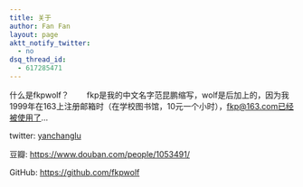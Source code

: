 ```yaml
---
title: 关于
author: Fan Fan
layout: page
aktt_notify_twitter:
  - no
dsq_thread_id:
  - 617285471
---
```

什么是fkpwolf？        fkp是我的中文名字范昆鹏缩写，wolf是后加上的，因为我1999年在163上注册邮箱时（在学校图书馆，10元一个小时），fkp@163.com已经被使用了&#8230;

twitter: <a href="http://twitter.com/yanchanglu"> yanchanglu</a>

豆瓣: <https://www.douban.com/people/1053491/>

GitHub: <https://github.com/fkpwolf>
